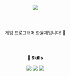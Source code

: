

<p align = "center">
  <img src="https://capsule-render.vercel.app/api?type=rounded&color=gradient&customColorList=0,2,2,5,30&text=Hi%20There&fontSize=50&animation=fadeIn&fontColor=303030">
</p>

<br><br>

<p align = "center">
게임 프로그래머 한윤재입니다! 👋
</p>

<br><br>

<p align = "center"  display = "inline-block">
  <Strong> 🌱 Skills </Strong> <br><br>
  <img src = "https://img.shields.io/badge/C%2B%2B-00599C?style=for-the-badge&logo=c%2B%2B&logoColor=white">
  <img src = "https://img.shields.io/badge/Unity-100000?style=for-the-badge&logo=unity&logoColor=white">
  <img src = "https://img.shields.io/badge/unrealengine-%23313131.svg?style=for-the-badge&logo=unrealengine&logoColor=white">

</p>


<!--
![Anurag's GitHub stats](https://github-readme-stats.vercel.app/api?username=yoon-H&show_icons=true&theme=blue-green)
![Top Langs](https://github-readme-stats.vercel.app/api/top-langs/?username=yoon-H&layout=compact&theme=blue-green)
-->

<!--
**yoon-H/yoon-H** is a ✨ _special_ ✨ repository because its `README.md` (this file) appears on your GitHub profile.

Here are some ideas to get you started:

- 🔭 I’m currently working on ...
- 🌱 I’m currently learning ...
- 👯 I’m looking to collaborate on ...
- 🤔 I’m looking for help with ...
- 💬 Ask me about ...
- 📫 How to reach me: ...
- 😄 Pronouns: ...
- ⚡ Fun fact: ...
-->
